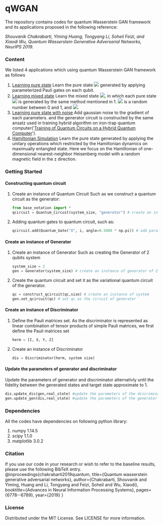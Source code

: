 # qWGAN
The repository contains codes for quantum Wasserstein GAN framework and its applications proposed in the following reference: 

_Shouvanik Chakrabarti, Yiming Huang, Tongyang Li, Soheil Feizi, and Xiaodi Wu, Quantum Wasserstein Generative Adversarial Networks, NeurIPS 2019._ 

### Content
We listed 4 applications which using quantum Wasserstein GAN framework as follows

1. [Learning pure state](./pure_state/README.MD)
    Learn the pure state ![](http://latex.codecogs.com/gif.latex?\rho_p) generated by applying parameterized Pauli gates on each qubit. 
2. [Learning mixed state](./mixed_state/README.MD)
    Learn the mixed state ![](http://latex.codecogs.com/gif.latex?{\rho_m}=\sum\nolimits_i{{P_i}\left|{{\varphi_i}}\right\rangle}\left\langle{{\varphi_i}}\right|), in which each pure state ![](http://latex.codecogs.com/gif.latex?{\left|{{\varphi_i}}\right\rangle}) is generated by the same method mentioned in 1. ![](http://latex.codecogs.com/gif.latex?{P_i}) is a random number between 0 and 1, and ![](http://latex.codecogs.com/gif.latex?\sum\nolimits_i{{P_i}}=1). 
3. [Learning pure state with noise](./noise_qwgan/README.MD)
    Add gaussian noise to the gradient of each parameters. and the generator circuit is constructed by the same ansatz used in training hybrid algorithm on iron-trap quantum computer('[Training of Quantum Circuits on a Hybrid Quantum Computer](https://arxiv.org/abs/1812.08862v1)').
4. [Hamiltonian Simulation](./hamiltonian_simulation/README.MD)
    Learn the pure state generated by applying the unitary operations which restricted by the Hamiltonian dynamics on maximually entangled state. Here we focus on the Hamiltonian of one-dimensional nearest-neighbor Heisenberg model with a random magnetic field in the z direction.

### Getting Started

#### Constructing quantum circuit
1. Create an instance of Quantum Circuit
    Such as we construct a quantum circuit as the generator:
    ```python
    from base_notation import *
    qcircuit = Quantum_Circuit(system_size, "generator") # create an instance of Quantum Circuit
    ```
2. Adding quantum gates to quantum circuit, such as:
	```python
    qcircuit.add(Quantum_Gate("X", i, angle=0.5000 * np.pi)) # add parameterized X Rotation gate with 0.5*pi on ith wire
    ```

#### Create an instance of Generator
1. Create an instance of Generator
    Such as creating the Generator of 2 qubits system
    ```python
    system_size = 2
    gen = Generator(system_size) # create an instance of generator of 2 qubits system
    ```
2. Create the quantum circuit and set it as the variational quantum circuit of the generator.
    ```python
    qc = construct_qcircuit(qc,size) # create an instance of system
    gen.set_qcircuit(qc) # set qc as the circuit of generator
    ```

#### Create an instance of Discriminator
1. Define the Pauli matrices set.
    As the discriminator is represented as linear combination of tensor products of simple Pauli matrices, we first define the Pauli matrices set
    ```python
    herm = [I, X, Y, Z]
    ```
2. Create an instance of Discriminator
    ```python
    dis = Discriminator(herm, system size)
    ```

#### Update the parameters of generator and discriminator
Update the parameters of generator and discriminator alternativly until the fidelity between the generated states and target state approximate to 1.
```python
dis.update_dis(gen,real_state) #update the parameters of the discriminator
gen.update_gen(dis,real_state) #update the parameters of the generator
```

### Dependencies
All the codes have dependencies on following python library:
1. numpy 1.14.5
2. scipy 1.1.0
3. matplotlib 3.0.2

### Citation
If you use our code in your research or wish to refer to the baseline results, please use the following BibTeX entry.
@inproceedings{chakrabarti2019quantum,
  title={Quantum wasserstein generative adversarial networks},
  author={Chakrabarti, Shouvanik and Yiming, Huang and Li, Tongyang and Feizi, Soheil and Wu, Xiaodi},
  booktitle={Advances in Neural Information Processing Systems},
  pages={6778--6789},
  year={2019}
}

### License
Distributed under the MIT License. See LICENSE for more information.




   
